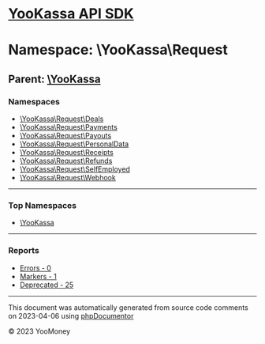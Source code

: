 # [YooKassa API SDK](../home.md)

# Namespace: \YooKassa\Request

## Parent: [\YooKassa](../namespaces/yookassa.md)

### Namespaces

* [\YooKassa\Request\Deals](../namespaces/yookassa-request-deals.md)
* [\YooKassa\Request\Payments](../namespaces/yookassa-request-payments.md)
* [\YooKassa\Request\Payouts](../namespaces/yookassa-request-payouts.md)
* [\YooKassa\Request\PersonalData](../namespaces/yookassa-request-personaldata.md)
* [\YooKassa\Request\Receipts](../namespaces/yookassa-request-receipts.md)
* [\YooKassa\Request\Refunds](../namespaces/yookassa-request-refunds.md)
* [\YooKassa\Request\SelfEmployed](../namespaces/yookassa-request-selfemployed.md)
* [\YooKassa\Request\Webhook](../namespaces/yookassa-request-webhook.md)

---

### Top Namespaces

* [\YooKassa](../namespaces/yookassa.md)

---

### Reports
* [Errors - 0](../reports/errors.md)
* [Markers - 1](../reports/markers.md)
* [Deprecated - 25](../reports/deprecated.md)

---

This document was automatically generated from source code comments on 2023-04-06 using [phpDocumentor](http://www.phpdoc.org/)

&copy; 2023 YooMoney